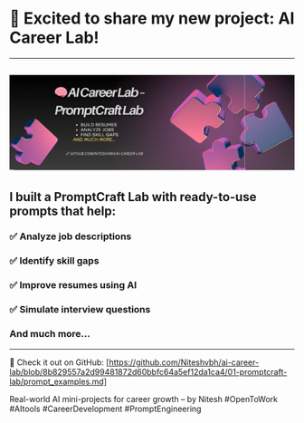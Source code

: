 # 🚀 Excited to share my new project: **AI Career Lab**!
---
![AI Career Lab – PromptCraft Lab](01-promptcraft-lab/Banner.png)
---
## I built a PromptCraft Lab with ready-to-use prompts that help:
### ✅ Analyze job descriptions
### ✅ Identify skill gaps
### ✅ Improve resumes using AI
### ✅ Simulate interview questions
### And much more...
---
🔗 Check it out on GitHub: [https://github.com/Niteshvbh/ai-career-lab/blob/8b829557a2d99481872d60bbfc64a5ef12da1ca4/01-promptcraft-lab/prompt_examples.md]

Real-world AI mini-projects for career growth – by Nitesh
#OpenToWork #AItools #CareerDevelopment #PromptEngineering

